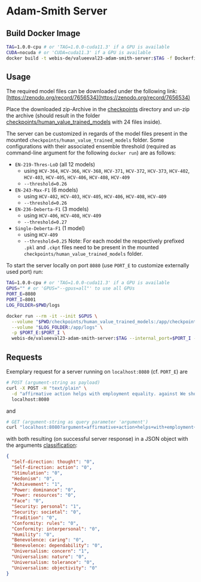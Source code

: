 # Adam-Smith Server

## Build Docker Image

```bash
TAG=1.0.0-cpu # or 'TAG=1.0.0-cuda11.3' if a GPU is available
CUDA=nocuda # or 'CUDA=cuda11.3' if a GPU is available
docker build -t webis-de/valueeval23-adam-smith-server:$TAG -f Dockerfile .
```

## Usage

The required model files can be downloaded under the following link:
[https://zenodo.org/record/7656534](https://zenodo.org/record/7656534)

Place the downloaded zip-Archive in the
[checkpoints](checkpoints)
directory and un-zip the archive (should result in the folder
[checkpoints/human_value_trained_models](checkpoints/human_value_trained_models)
with 24 files inside).

The server can be customized in regards of the model files present in the mounted
`checkpoints/human_value_trained_models` folder. Some configurations with their associated ensemble threshold
(required as command-line argument for the following `docker run`) are as follows:
- `EN-219-Thres-LoD` (all 12 models)
  - using `HCV-364`, `HCV-366`, `HCV-368`, `HCV-371`, `HCV-372`, `HCV-373`, `HCV-402`, `HCV-403`, `HCV-405`, `HCV-406`, `HCV-408`, `HCV-409`
  - `--threshold=0.26`
- `EN-243-Max-F1` (6 models)
  - using `HCV-402`, `HCV-403`, `HCV-405`, `HCV-406`, `HCV-408`, `HCV-409`
  - `--threshold=0.26`
- `EN-236-Deberta-F1` (3 models)
  - using `HCV-406`, `HCV-408`, `HCV-409`
  - `--threshold=0.27`
- `Single-Deberta-F1` (1 model)
  - using `HCV-409`
  - `--threshold=0.25`
Note: For each model the respectively prefixed `.pkl` and `.ckpt` files need to be present in the
mounted `checkpoints/human_value_trained_models` folder.

To start the server locally on port `8080` (use `PORT_E` to customize externally used port) run:
```bash
TAG=1.0.0-cpu # or 'TAG=1.0.0-cuda11.3' if a GPU is available
GPUS="" # or 'GPUS="--gpus=all"' to use all GPUs
PORT_E=8080
PORT_I=8001
LOG_FOLDER=$PWD/logs

docker run --rm -it --init $GPUS \
  --volume "$PWD/checkpoints/human_value_trained_models:/app/checkpoints/human_value_trained_models" \
  --volume "$LOG_FOLDER:/app/logs" \
  -p $PORT_E:$PORT_I \
  webis-de/valueeval23-adam-smith-server:$TAG --internal_port=$PORT_I --threshold=0.26
```

## Requests

Exemplary request for a server running on `localhost:8080` (cf. `PORT_E`) are
```bash
# POST (argument-string as payload)
curl -X POST -H "text/plain" \
  -d "affirmative action helps with employment equality. against We should end affirmative action" \
  localhost:8080
```
and
```bash
# GET (argument-string as query parameter 'argument')
curl "localhost:8080?argument=affirmative+action+helps+with+employment+equality.+against+We+should+end+affirmative+action"
```
with both resulting (on successful server response) in a JSON object with the arguments
[classification](https://touche.webis.de/semeval23/touche23-web/index.html#task):
```json
{
  "Self-direction: thought": "0",
  "Self-direction: action": "0",
  "Stimulation": "0",
  "Hedonism": "0",
  "Achievement": "1",
  "Power: dominance": "0",
  "Power: resources": "0",
  "Face": "0",
  "Security: personal": "1",
  "Security: societal": "0",
  "Tradition": "0",
  "Conformity: rules": "0",
  "Conformity: interpersonal": "0",
  "Humility": "0",
  "Benevolence: caring": "0",
  "Benevolence: dependability": "0",
  "Universalism: concern": "1",
  "Universalism: nature": "0",
  "Universalism: tolerance": "0",
  "Universalism: objectivity": "0"
}
```